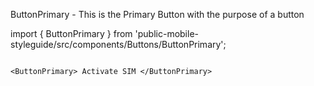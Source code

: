 ButtonPrimary - This is the Primary Button with the purpose of a button

import { ButtonPrimary } from 'public-mobile-styleguide/src/components/Buttons/ButtonPrimary';


```

<ButtonPrimary> Activate SIM </ButtonPrimary>


```

